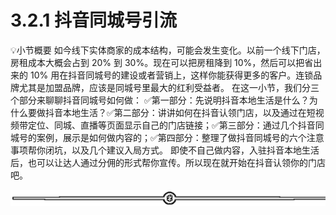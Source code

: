# 3.2.1 抖音同城号引流

💡小节概要
如今线下实体商家的成本结构，可能会发生变化。以前一个线下门店，房租成本大概会占到 20% 到 30%。现在可以把房租降到 10%，然后可以把省出来的 10% 用在抖音同城号的建设或者营销上，这样你能获得更多的客户。连锁品牌尤其是加盟品牌，应该是同城号里最大的红利受益者。
在这一小节，我们分三个部分来聊聊抖音同城号如何做：
✅第一部分：先说明抖音本地生活是什么？为什么要做抖音本地生活？✅第二部分：讲讲如何在抖音认领门店，以及通过在短视频带定位、同城、直播等页面显示自己的门店链接；✅第三部分：通过几个抖音同城号的案例，展示是如何做内容的；✅第四部分：整理了做抖音同城号的六个注意事项帮你闭坑，以及几个建议入局方式。
即使不自己做内容，入驻抖音本地生活后，也可以让达人通过分佣的形式帮你宣传。所以现在就开始在抖音认领你的门店吧。

![](img/70c086163efe63c67f3a76278afd7895.png)